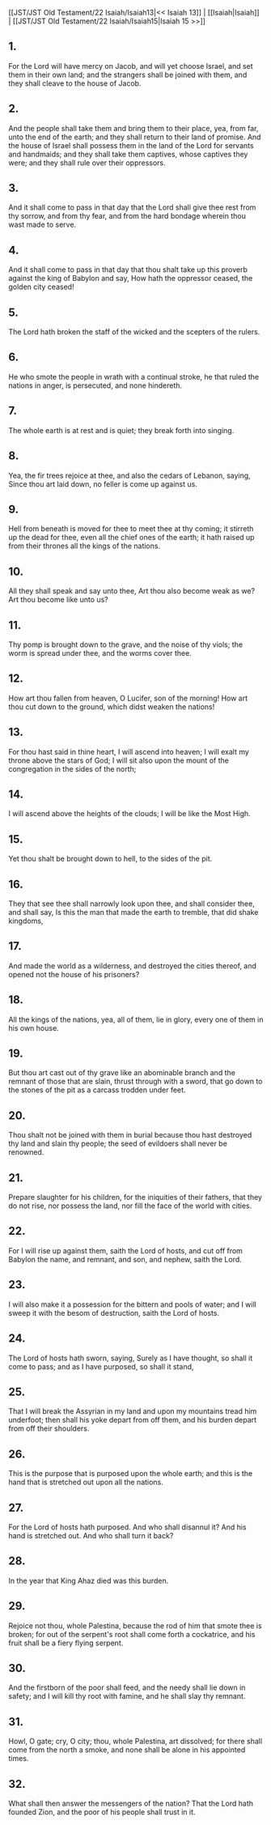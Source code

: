 [[JST/JST Old Testament/22 Isaiah/Isaiah13|<< Isaiah 13]] | [[Isaiah|Isaiah]] | [[JST/JST Old Testament/22 Isaiah/Isaiah15|Isaiah 15 >>]]
## 1.
For the Lord will have mercy on Jacob, and will yet choose Israel, and set them in their own land; and the strangers shall be joined with them, and they shall cleave to the house of Jacob.
## 2.
And the people shall take them and bring them to their place, yea, from far, unto the end of the earth; and they shall return to their land of promise. And the house of Israel shall possess them in the land of the Lord for servants and handmaids; and they shall take them captives, whose captives they were; and they shall rule over their oppressors.
## 3.
And it shall come to pass in that day that the Lord shall give thee rest from thy sorrow, and from thy fear, and from the hard bondage wherein thou wast made to serve.
## 4.
And it shall come to pass in that day that thou shalt take up this proverb against the king of Babylon and say, How hath the oppressor ceased, the golden city ceased!
## 5.
The Lord hath broken the staff of the wicked and the scepters of the rulers.
## 6.
He who smote the people in wrath with a continual stroke, he that ruled the nations in anger, is persecuted, and none hindereth.
## 7.
The whole earth is at rest and is quiet; they break forth into singing.
## 8.
Yea, the fir trees rejoice at thee, and also the cedars of Lebanon, saying, Since thou art laid down, no feller is come up against us.
## 9.
Hell from beneath is moved for thee to meet thee at thy coming; it stirreth up the dead for thee, even all the chief ones of the earth; it hath raised up from their thrones all the kings of the nations.
## 10.
All they shall speak and say unto thee, Art thou also become weak as we? Art thou become like unto us?
## 11.
Thy pomp is brought down to the grave, and the noise of thy viols; the worm is spread under thee, and the worms cover thee.
## 12.
How art thou fallen from heaven, O Lucifer, son of the morning! How art thou cut down to the ground, which didst weaken the nations!
## 13.
For thou hast said in thine heart, I will ascend into heaven; I will exalt my throne above the stars of God; I will sit also upon the mount of the congregation in the sides of the north;
## 14.
I will ascend above the heights of the clouds; I will be like the Most High.
## 15.
Yet thou shalt be brought down to hell, to the sides of the pit.
## 16.
They that see thee shall narrowly look upon thee, and shall consider thee, and shall say, Is this the man that made the earth to tremble, that did shake kingdoms,
## 17.
And made the world as a wilderness, and destroyed the cities thereof, and opened not the house of his prisoners?
## 18.
All the kings of the nations, yea, all of them, lie in glory, every one of them in his own house.
## 19.
But thou art cast out of thy grave like an abominable branch and the remnant of those that are slain, thrust through with a sword, that go down to the stones of the pit as a carcass trodden under feet.
## 20.
Thou shalt not be joined with them in burial because thou hast destroyed thy land and slain thy people; the seed of evildoers shall never be renowned.
## 21.
Prepare slaughter for his children, for the iniquities of their fathers, that they do not rise, nor possess the land, nor fill the face of the world with cities.
## 22.
For I will rise up against them, saith the Lord of hosts, and cut off from Babylon the name, and remnant, and son, and nephew, saith the Lord.
## 23.
I will also make it a possession for the bittern and pools of water; and I will sweep it with the besom of destruction, saith the Lord of hosts.
## 24.
The Lord of hosts hath sworn, saying, Surely as I have thought, so shall it come to pass; and as I have purposed, so shall it stand,
## 25.
That I will break the Assyrian in my land and upon my mountains tread him underfoot; then shall his yoke depart from off them, and his burden depart from off their shoulders.
## 26.
This is the purpose that is purposed upon the whole earth; and this is the hand that is stretched out upon all the nations.
## 27.
For the Lord of hosts hath purposed. And who shall disannul it? And his hand is stretched out. And who shall turn it back?
## 28.
In the year that King Ahaz died was this burden.
## 29.
Rejoice not thou, whole Palestina, because the rod of him that smote thee is broken; for out of the serpent\'s root shall come forth a cockatrice, and his fruit shall be a fiery flying serpent.
## 30.
And the firstborn of the poor shall feed, and the needy shall lie down in safety; and I will kill thy root with famine, and he shall slay thy remnant.
## 31.
Howl, O gate; cry, O city; thou, whole Palestina, art dissolved; for there shall come from the north a smoke, and none shall be alone in his appointed times.
## 32.
What shall then answer the messengers of the nation? That the Lord hath founded Zion, and the poor of his people shall trust in it.

